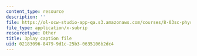 ```yaml
---
content_type: resource
description: ''
file: https://ol-ocw-studio-app-qa.s3.amazonaws.com/courses/8-03sc-physics-iii-vibrations-and-waves-fall-2016/0218309684799d1c25b30635106b2dc4_SnNmbVH5DAM.srt
file_type: application/x-subrip
resourcetype: Other
title: 3play caption file
uid: 02183096-8479-9d1c-25b3-0635106b2dc4
---
```


